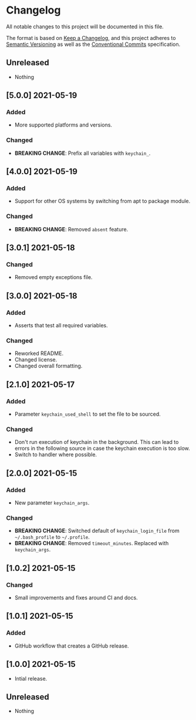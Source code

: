 # Changelog

All notable changes to this project will be documented in this file.

The format is based on [Keep a Changelog](https://keepachangelog.com/en/1.0.0/),
and this project adheres to [Semantic Versioning](https://semver.org/spec/v2.0.0.html)
as well as the [Conventional Commits](https://www.conventionalcommits.org) 
specification.

## Unreleased

* Nothing

## [5.0.0] 2021-05-19

### Added

* More supported platforms and versions.

### Changed

* **BREAKING CHANGE**: Prefix all variables with `keychain_`.

## [4.0.0] 2021-05-19

### Added

* Support for other OS systems by switching from apt to package module.

### Changed

* **BREAKING CHANGE**: Removed `absent` feature.

## [3.0.1] 2021-05-18

### Changed

* Removed empty exceptions file.

## [3.0.0] 2021-05-18

### Added

* Asserts that test all required variables.

### Changed

* Reworked README.
* Changed license.
* Changed overall formatting.

## [2.1.0] 2021-05-17

### Added

* Parameter `keychain_used_shell` to set the file to be sourced.

### Changed

* Don't run execution of keychain in the background. This can lead to errors in
  the following source in case the keychain execution is too slow.
* Switch to handler where possible.

## [2.0.0] 2021-05-15

### Added

* New parameter `keychain_args`.

### Changed

* **BREAKING CHANGE**: Switched default of `keychain_login_file` from `~/.bash_profile`
  to `~/.profile`.
* **BREAKING CHANGE**: Removed `timeout_minutes`. Replaced with `keychain_args`.

## [1.0.2] 2021-05-15 

### Changed

* Small improvements and fixes around CI and docs.

## [1.0.1] 2021-05-15 

### Added

* GitHub workflow that creates a GitHub release.

## [1.0.0] 2021-05-15 

* Intial release.

## Unreleased

* Nothing

